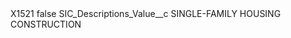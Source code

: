 <?xml version="1.0" encoding="UTF-8"?>
<CustomMetadata xmlns="http://soap.sforce.com/2006/04/metadata" xmlns:xsi="http://www.w3.org/2001/XMLSchema-instance" xmlns:xsd="http://www.w3.org/2001/XMLSchema">
    <label>X1521</label>
    <protected>false</protected>
    <values>
        <field>SIC_Descriptions_Value__c</field>
        <value xsi:type="xsd:string">SINGLE-FAMILY HOUSING CONSTRUCTION</value>
    </values>
</CustomMetadata>
